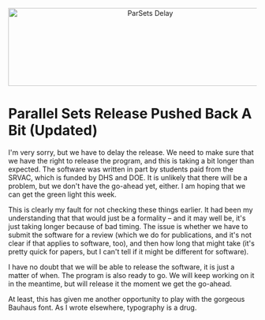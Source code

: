 <p align="center"><img src="https://media.eagereyes.org/media/2009/parsets-delay.png" border="0" alt="ParSets Delay" width="560" height="158" /></p>

# Parallel Sets Release Pushed Back A Bit (Updated)

I'm very sorry, but we have to delay the release. We need to make sure that we have the right to release the program, and this is taking a bit longer than expected. The software was written in part by students paid from the SRVAC, which is funded by DHS and DOE. It is unlikely that there will be a problem, but we don't have the go-ahead yet, either. I am hoping that we can get the green light this week.

This is clearly my fault for not checking these things earlier. It had been my understanding that that would just be a formality &ndash; and it may well be, it's just taking longer because of bad timing. The issue is whether we have to submit the software for a review (which we do for publications, and it's not clear if that applies to software, too), and then how long that might take (it's pretty quick for papers, but I can't tell if it might be different for software).

I have no doubt that we will be able to release the software, it is just a matter of when. The program is also ready to go. We will keep working on it in the meantime, but will release it the moment we get the go-ahead.

At least, this has given me another opportunity to play with the gorgeous Bauhaus font. As I wrote elsewhere, typography is a drug.
